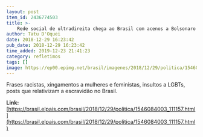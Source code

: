 ```yaml
---
layout: post
item_id: 2436774503
title: >-
    Rede social de ultradireita chega ao Brasil com acenos a Bolsonaro
author: Tatu D'Oquei
date: 2018-12-29 16:23:42
pub_date: 2018-12-29 16:23:42
time_added: 2019-12-23 21:41:23
category: refletimos
tags: []
image: https://ep00.epimg.net/brasil/imagenes/2018/12/29/politica/1546084003_111157_1546084291_rrss_normal.jpg
---
```


Frases racistas, xingamentos a mulheres e feministas, insultos a LGBTs, posts que relativizam a escravidão no Brasil.

**Link:** [https://brasil.elpais.com/brasil/2018/12/29/politica/1546084003_111157.html](https://brasil.elpais.com/brasil/2018/12/29/politica/1546084003_111157.html)

